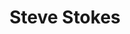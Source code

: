 ---
layout: default
tag: CA
title: Steve Stokes
image: http://38.media.tumblr.com/dc13c33a3d46dd85a9357d59dee547ec/tumblr_inline_ndpyb8WzhC1qa3w0x.jpg
district: 
party: Democrat
seat: Senate
website: http://www.stokes4congress.com/
donate: 
---